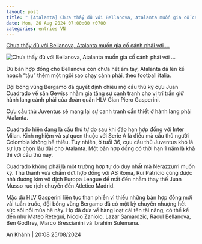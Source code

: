 ```yaml
---
layout: post
title: " [Atalanta] Chưa thấy đủ với Bellanova, Atalanta muốn gia cố cánh phải với ..."
date: Mon, 26 Aug 2024 07:00:00 +0700
categories: entries VN
---
```

[Chưa thấy đủ với Bellanova, Atalanta muốn gia cố cánh phải với ...](https://www.tinthethao.com.vn/chua-thay-du-voi-bellanova-atalanta-muon-gia-co-canh-phai-voi-cuu-sao-juventus-d776318.html)

![Chưa thấy đủ với Bellanova, Atalanta muốn gia cố cánh phải với ...](https://media.tinthethao.com.vn/resize/534x280/files/bongda/2024/08/25/chua-thay-du-voi-bellanova-atalanta-muon-gia-co-canh-phai-voi-cuu-sao-juventus-1724575567313jpg.jpg)

Dù bản hợp đồng cho Bellanova còn chưa hết ấm tay, Atalanta đã lên kế hoạch “tậu” thêm một ngôi sao chạy cánh phải, theo football italia.

Đội bóng vùng Bergamo đã quyết định chiêu mộ cầu thủ kỳ cựu Juan Cuadrado về sân Gewiss nhằm gia tăng sự cạnh tranh cho vị trí trấn giữ hành lang cánh phải của đoàn quân HLV Gian Piero Gasperini.

Cựu cầu thủ Juventus sẽ mang lại sự canh tranh cần thiết ở hành lang phải Atalanta.

Cuadrado hiện đang là cầu thủ tự do sau khi đáo hạn hợp đồng với Inter Milan. Kinh nghiệm và sự quen thuộc với Serie A là điều mà cầu thủ người Colombia không hề thiếu. Tuy nhiên, ở tuổi 36, cựu cầu thủ Juventus khó là sự lựa chọn lâu dài cho Atalanta. Một bản hợp đồng có thời hạn 1 năm là khả thi với cầu thủ này.

Cuadrado không phải là một trường hợp tự do duy nhất mà Nerazzurri muốn ký. Thủ thành vừa chấm dứt hợp đồng với AS Roma, Rui Patricio cũng được nhà đương kim vô địch Europa League để mắt đến nhằm thay thế Juan Musso rục rịch chuyển đến Atletico Madrid.

Mặc dù HLV Gasperini liên tục than phiền vì thiếu những bản hợp đồng mới vài tuần trước, đội bóng vùng Bergamo đã có một kỳ chuyển nhượng hết sức sôi nổi mùa hè này. Họ đã đưa về hàng loạt cái tên tài năng, có thể kể đến như Mateo Retegui, Nicolo Zaniolo, Lazar Samardzic, Raoul Bellanova, Ben Godfrey, Marco Brescianini và Ibrahim Sulemana.

An Khánh | 20:08 25/08/2024

